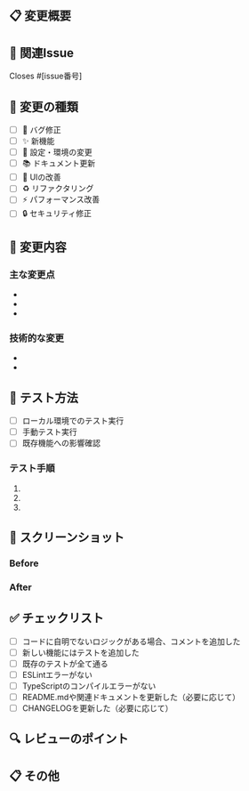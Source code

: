 ## 📋 変更概要
<!-- 今回のPRで何を変更したかを簡潔に説明してください -->

## 🔗 関連Issue
<!-- 関連するIssueがあれば記載してください -->
Closes #[issue番号]

## 🎯 変更の種類
<!-- 該当するものにチェックを入れてください -->
- [ ] 🐛 バグ修正
- [ ] ✨ 新機能
- [ ] 🔧 設定・環境の変更
- [ ] 📚 ドキュメント更新
- [ ] 🎨 UIの改善
- [ ] ♻️ リファクタリング
- [ ] ⚡ パフォーマンス改善
- [ ] 🔒 セキュリティ修正

## 🔄 変更内容
<!-- 具体的に何を変更したかを詳しく説明してください -->

### 主な変更点
- 
- 
- 

### 技術的な変更
- 
- 

## 🧪 テスト方法
<!-- この変更をどのようにテストしたかを記載してください -->
- [ ] ローカル環境でのテスト実行
- [ ] 手動テスト実行
- [ ] 既存機能への影響確認

### テスト手順
1. 
2. 
3. 

## 📸 スクリーンショット
<!-- UIの変更がある場合、Before/Afterのスクリーンショットを貼り付けてください -->

### Before
<!-- 変更前のスクリーンショット -->

### After
<!-- 変更後のスクリーンショット -->

## ✅ チェックリスト
<!-- マージ前に確認すべき項目をチェックしてください -->
- [ ] コードに自明でないロジックがある場合、コメントを追加した
- [ ] 新しい機能にはテストを追加した
- [ ] 既存のテストが全て通る
- [ ] ESLintエラーがない
- [ ] TypeScriptのコンパイルエラーがない
- [ ] README.mdや関連ドキュメントを更新した（必要に応じて）
- [ ] CHANGELOGを更新した（必要に応じて）

## 🔍 レビューのポイント
<!-- レビュアーに特に確認してもらいたい点があれば記載してください -->

## 📋 その他
<!-- その他、レビュアーに伝えたいことがあれば記載してください -->